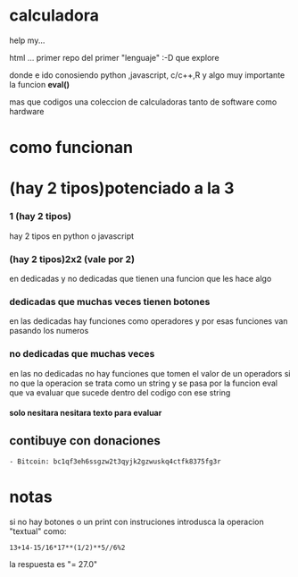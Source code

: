 # calculadora
help my...

html ... primer repo del primer "lenguaje" :-D que explore

donde e ido conosiendo python ,javascript, c/c++,R y algo muy importante la funcion **eval()**

mas que codigos una coleccion de calculadoras tanto de software como hardware
 [](https://raw.githubusercontent.com/jero98772/calculadora/master/pictures/hardware_calulators.jpg)
# como funcionan

# (hay 2 tipos)potenciado a la 3
### 1 (hay 2 tipos)

hay 2 tipos en python o javascript 

### (hay 2 tipos)2x2 (vale por 2)
en dedicadas y no dedicadas que tienen una funcion que les hace algo 
### dedicadas que muchas veces tienen botones

en las dedicadas hay funciones como operadores  y por esas funciones van pasando los numeros

### no dedicadas  que muchas veces

en las no dedicadas  no hay funciones que tomen el valor de un operadors si no que la operacion se trata como un string y se pasa por la funcion eval que va evaluar que sucede dentro del codigo con ese string 
#### solo nesitara nesitara texto para evaluar  

## contibuye con donaciones 
	
	- Bitcoin: bc1qf3eh6ssgzw2t3qyjk2gzwuskq4ctfk8375fg3r


# notas 

si no hay botones o un print con instruciones introdusca la operacion "textual" como:

	13+14-15/16*17**(1/2)**5//6%2

la respuesta es "= 27.0"
